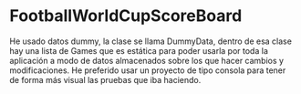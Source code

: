 # FootballWorldCupScoreBoard
He usado datos dummy, la clase se llama DummyData, dentro de esa clase hay una lista de Games que es estática para poder usarla por toda la aplicación a modo de datos almacenados sobre los que hacer cambios y modificaciones. 
He preferido usar un proyecto de tipo consola para tener de forma más visual las pruebas que iba haciendo.


